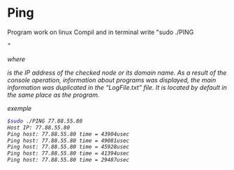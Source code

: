 # Ping
Program work on linux 
Compil and in terminal write 
"sudo ./PING <address>"

where <address> is the IP address of the checked node or its domain name. As a result of the console operation, information about programs was displayed, the main information was duplicated in the “LogFile.txt” file. It is located by default in the same place as the program.

exemple

```bash
$sudo ./PING 77.88.55.80
Host IP: 77.88.55.80
Ping host: 77.88.55.80 time = 43904usec
Ping host: 77.88.55.80 time = 49081usec
Ping host: 77.88.55.80 time = 45928usec
Ping host: 77.88.55.80 time = 41394usec
Ping host: 77.88.55.80 time = 29487usec
```
